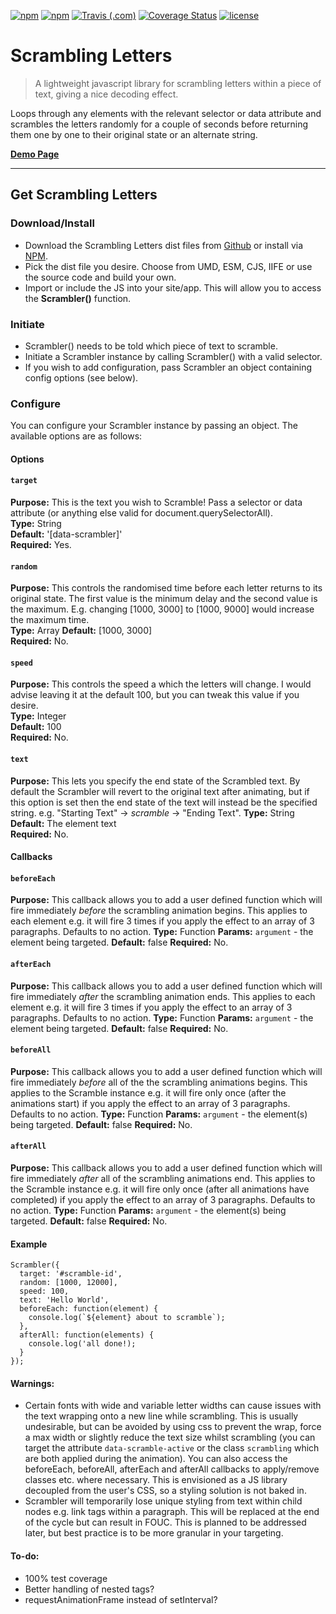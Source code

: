 
[![npm](https://img.shields.io/npm/dt/scrambling-letters.svg)]()
[![npm](https://img.shields.io/npm/v/scrambling-letters.svg)]()
[![Travis (.com)](https://img.shields.io/travis/com/Recidvst/scrambling-letters.svg)]()
[![Coverage Status](https://coveralls.io/repos/github/Recidvst/scrambling-letters/badge.svg?branch=master)](https://coveralls.io/github/Recidvst/scrambling-letters?branch=master)
[![license](https://img.shields.io/github/license/recidvst/scrambling-letters.svg)]()

# Scrambling Letters
> A lightweight javascript library for scrambling letters within a piece of text, giving a nice decoding effect.

Loops through any elements with the relevant selector or data attribute and scrambles the letters randomly for a couple of seconds before returning them one by one to their original state or an alternate string.

[**Demo Page**](https://scrambling-letters.chris-snowden.me/ 'Scrambling Letters demo')

---


## Get Scrambling Letters

### Download/Install
- Download the Scrambling Letters dist files from [Github](https://github.com/Recidvst/scrambling-letters/archive/master.zip 'Github download') or install via [NPM](https://www.npmjs.com/package/scrambling-letters 'npm download').
- Pick the dist file you desire. Choose from UMD, ESM, CJS, IIFE or use the source code and build your own.
- Import or include the JS into your site/app. This will allow you to access the **Scrambler()** function.

### Initiate
- Scrambler() needs to be told which piece of text to scramble.
- Initiate a Scrambler instance by calling Scrambler() with a valid selector. 
- If you wish to add configuration, pass Scrambler an object containing config options (see below).

### Configure
You can configure your Scrambler instance by passing an object. The available options are as follows:

#### Options

#### ```target```
**Purpose:** This is the text you wish to Scramble! Pass a selector or data attribute (or anything else valid for document.querySelectorAll).    
**Type:** String  
**Default:** '[data-scrambler]'  
**Required:** Yes.

#### ```random```
**Purpose:** This controls the randomised time before each letter returns to its original state. The first value is the minimum delay and the second value is the maximum. E.g. changing [1000, 3000] to [1000, 9000] would increase the maximum time.  
**Type:** Array
**Default:** [1000, 3000]  
**Required:** No.
#### ```speed```
**Purpose:** This controls the speed a which the letters will change. I would advise leaving it at the default 100, but you can tweak this value if you desire.  
**Type:** Integer  
**Default:** 100  
**Required:** No.  

#### ```text```
**Purpose:** This lets you specify the end state of the Scrambled text. By default the Scrambler will revert to the original text after animating, but if this option is set then the end state of the text will instead be the specified string. e.g. "Starting Text" -> *scramble* -> "Ending Text".
**Type:** String  
**Default:** The element text  
**Required:** No.

#### Callbacks

#### ```beforeEach```
**Purpose:** This callback allows you to add a user defined function which will fire immediately *before* the scrambling animation begins. This applies to each element e.g. it will fire 3 times if you apply the effect to an array of 3 paragraphs. Defaults to no action.
**Type:** Function
**Params:** ```argument``` - the element being targeted.
**Default:** false
**Required:** No.

#### ```afterEach```
**Purpose:** This callback allows you to add a user defined function which will fire immediately *after* the scrambling animation ends. This applies to each element e.g. it will fire 3 times if you apply the effect to an array of 3 paragraphs. Defaults to no action.
**Type:** Function
**Params:** ```argument``` - the element being targeted.
**Default:** false
**Required:** No.

#### ```beforeAll```
**Purpose:** This callback allows you to add a user defined function which will fire immediately *before* all of the the scrambling animations begins. This applies to the Scramble instance e.g. it will fire only once (after the animations start) if you apply the effect to an array of 3 paragraphs. Defaults to no action.
**Type:** Function
**Params:** ```argument``` - the element(s) being targeted.
**Default:** false
**Required:** No.

#### ```afterAll```
**Purpose:** This callback allows you to add a user defined function which will fire immediately *after* all of the scrambling animations end. This applies to the Scramble instance e.g. it will fire only once (after all animations have completed) if you apply the effect to an array of 3 paragraphs. Defaults to no action.
**Type:** Function
**Params:** ```argument``` - the element(s) being targeted.
**Default:** false
**Required:** No.

#### Example
```
Scrambler({
  target: '#scramble-id',
  random: [1000, 12000],
  speed: 100,
  text: 'Hello World',
  beforeEach: function(element) {
    console.log(`${element} about to scramble`);
  },
  afterAll: function(elements) {
    console.log('all done!);
  }
});
```

#### Warnings:
- Certain fonts with wide and variable letter widths can cause issues with the text wrapping onto a new line while scrambling. This is usually undesirable, but can be avoided by using css to prevent the wrap, force a max width or slightly reduce the text size whilst scrambling (you can target the attribute `data-scramble-active` or the class `scrambling` which are both applied during the animation). You can also access the beforeEach, beforeAll, afterEach and afterAll callbacks to apply/remove classes etc. where necessary. This is envisioned as a JS library decoupled from the user's CSS, so a styling solution is not baked in.
- Scrambler will temporarily lose unique styling from text within child nodes e.g. link tags within a paragraph. This will be replaced at the end of the cycle but can result in FOUC. This is planned to be addressed later, but best practice is to be more granular in your targeting.

#### To-do:
- 100% test coverage
- Better handling of nested tags?
- requestAnimationFrame instead of setInterval?
